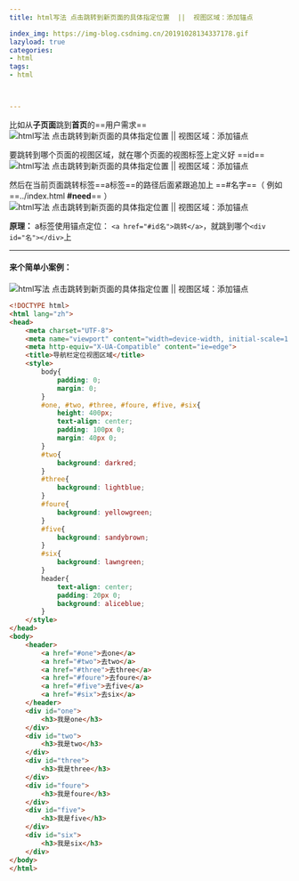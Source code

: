 ```yaml
---
title: html写法 点击跳转到新页面的具体指定位置  ||  视图区域：添加锚点

index_img: https://img-blog.csdnimg.cn/20191028134337178.gif
lazyload: true
categories:
- html
tags:
- html



---
```












比如从**子页面**跳到**首页**的==用户需求==
![html写法 点击跳转到新页面的具体指定位置  ||  视图区域：添加锚点](https://img-blog.csdnimg.cn/20191028134337178.gif)

要跳转到哪个页面的视图区域，就在哪个页面的视图标签上定义好 ==id==
![html写法 点击跳转到新页面的具体指定位置  ||  视图区域：添加锚点](https://img-blog.csdnimg.cn/20191028144058536.png)

然后在当前页面跳转标签==a标签==的路径后面紧跟追加上 ==#名字==（ 例如 ==../index.html **#need**== ）
![html写法 点击跳转到新页面的具体指定位置  ||  视图区域：添加锚点](https://img-blog.csdnimg.cn/2019102814440622.png)

**原理：**
a标签使用锚点定位： `<a href="#id名">跳转</a>`，就跳到哪个`<div id="名"></div>`上


---





#### 来个简单小案例：
![html写法 点击跳转到新页面的具体指定位置  ||  视图区域：添加锚点](https://img-blog.csdnimg.cn/20191116110849494.gif)

```html
<!DOCTYPE html>
<html lang="zh">
<head>
	<meta charset="UTF-8">
	<meta name="viewport" content="width=device-width, initial-scale=1.0">
	<meta http-equiv="X-UA-Compatible" content="ie=edge">
	<title>导航栏定位视图区域</title>
	<style>
		body{
			padding: 0;
			margin: 0;
		}
		#one, #two, #three, #foure, #five, #six{
			height: 400px;
			text-align: center;
			padding: 100px 0;
			margin: 40px 0;
		}
		#two{
			background: darkred;
		}
		#three{
			background: lightblue;
		}
		#foure{
			background: yellowgreen;
		}
		#five{
			background: sandybrown;
		}
		#six{
			background: lawngreen;
		}
		header{
			text-align: center;
			padding: 20px 0;
			background: aliceblue;
		}
	</style>
</head>
<body>
	<header>
		<a href="#one">去one</a>
		<a href="#two">去two</a>
		<a href="#three">去three</a>
		<a href="#foure">去foure</a>
		<a href="#five">去five</a>
		<a href="#six">去six</a>
	</header>
	<div id="one">
		<h3>我是one</h3>
	</div>
	<div id="two">
		<h3>我是two</h3>
	</div>
	<div id="three">
		<h3>我是three</h3>
	</div>
	<div id="foure">
		<h3>我是foure</h3>
	</div>
	<div id="five">
		<h3>我是five</h3>
	</div>
	<div id="six">
		<h3>我是six</h3>
	</div>
</body>
</html>
```



